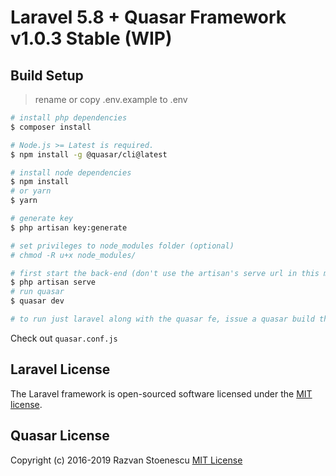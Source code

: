# Laravel 5.8 + Quasar Framework v1.0.3 Stable (WIP)
## Build Setup
> rename or copy  .env.example to .env
``` bash
# install php dependencies
$ composer install

# Node.js >= Latest is required.
$ npm install -g @quasar/cli@latest

# install node dependencies
$ npm install
# or yarn
$ yarn

# generate key
$ php artisan key:generate

# set privileges to node_modules folder (optional)
# chmod -R u+x node_modules/

# first start the back-end (don't use the artisan's serve url in this mode)
$ php artisan serve
# run quasar
$ quasar dev

# to run just laravel along with the quasar fe, issue a quasar build then php artisan serve as usual
```
Check out `quasar.conf.js`

## Laravel License

The Laravel framework is open-sourced software licensed under the [MIT license](http://opensource.org/licenses/MIT).

## Quasar License

Copyright (c) 2016-2019 Razvan Stoenescu
[MIT License](http://en.wikipedia.org/wiki/MIT_License)
